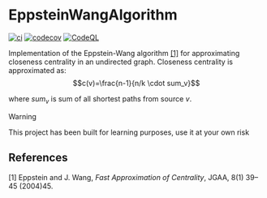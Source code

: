 # EppsteinWangAlgorithm

[![ci](https://github.com/enricobolzonello/EppsteinWangAlgorithm/actions/workflows/ci.yml/badge.svg)](https://github.com/enricobolzonello/EppsteinWangAlgorithm/actions/workflows/ci.yml)
[![codecov](https://codecov.io/gh/enricobolzonello/EppsteinWangAlgorithm/branch/main/graph/badge.svg)](https://codecov.io/gh/enricobolzonello/EppsteinWangAlgorithm)
[![CodeQL](https://github.com/enricobolzonello/EppsteinWangAlgorithm/actions/workflows/codeql-analysis.yml/badge.svg)](https://github.com/enricobolzonello/EppsteinWangAlgorithm/actions/workflows/codeql-analysis.yml)

Implementation of the Eppstein-Wang algorithm [[1]](#1) for approximating closeness centrality in an undirected graph.
Closeness centrality is approximated as:
$$c(v)=\frac{n-1}{n/k \cdot sum_v}$$

where $sum_v$ is sum of all shortest paths from source $v$.

>[!Warning]
>This project has been built for learning purposes, use it at your own risk

## References
<a id="1">[1]</a> 
Eppstein and J. Wang,
*Fast Approximation of Centrality*, 
JGAA, 8(1) 39–45 (2004)45.
